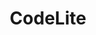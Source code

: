 ---
codehost: https://github.com/eranif/codelite
logohandle: codelite
sort: codelite
title: CodeLite
website: https://codelite.org/
---